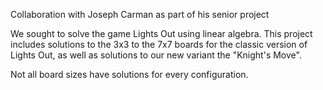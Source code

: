 Collaboration with Joseph Carman as part of his senior project

We sought to solve the game Lights Out using linear algebra. This project includes solutions to the 3x3 to the 7x7 boards for the classic version of Lights Out,
as well as solutions to our new variant the "Knight's Move".

Not all board sizes have solutions for every configuration. 
